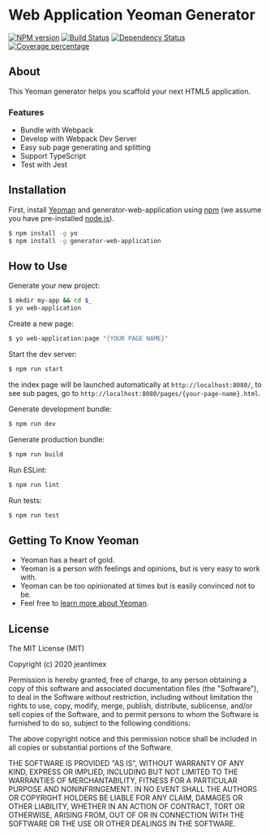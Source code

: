 # Web Application Yeoman Generator

[![NPM version][npm-image]][npm-url] [![Build Status][travis-image]][travis-url] [![Dependency Status][daviddm-image]][daviddm-url] [![Coverage percentage][coveralls-image]][coveralls-url]

## About

This Yeoman generator helps you scaffold your next HTML5 application.

### Features

- Bundle with Webpack
- Develop with Webpack Dev Server
- Easy sub page generating and splitting
- Support TypeScript
- Test with Jest

## Installation

First, install [Yeoman](http://yeoman.io) and generator-web-application using [npm](https://www.npmjs.com/) (we assume you have pre-installed [node.js](https://nodejs.org/)).

```bash
$ npm install -g yo
$ npm install -g generator-web-application
```

## How to Use

Generate your new project:

```bash
$ mkdir my-app && cd $_
$ yo web-application
```

Create a new page:

```bash
$ yo web-application:page "{YOUR PAGE NAME}"
```

Start the dev server:

```bash
$ npm run start
```

the index page will be launched automatically at `http://localhost:8080/`, to see sub pages, go to `http://localhost:8080/pages/{your-page-name}.html`.

Generate development bundle:

```bash
$ npm run dev
```

Generate production bundle:

```bash
$ npm run build
```

Run ESLint:

```bash
$ npm run lint
```

Run tests:

```bash
$ npm run test
```

## Getting To Know Yeoman

- Yeoman has a heart of gold.
- Yeoman is a person with feelings and opinions, but is very easy to work with.
- Yeoman can be too opinionated at times but is easily convinced not to be.
- Feel free to [learn more about Yeoman](http://yeoman.io/).

## License

The MIT License (MIT)

Copyright (c) 2020 jeantimex

Permission is hereby granted, free of charge, to any person obtaining a copy
of this software and associated documentation files (the "Software"), to deal
in the Software without restriction, including without limitation the rights
to use, copy, modify, merge, publish, distribute, sublicense, and/or sell
copies of the Software, and to permit persons to whom the Software is
furnished to do so, subject to the following conditions:

The above copyright notice and this permission notice shall be included in
all copies or substantial portions of the Software.

THE SOFTWARE IS PROVIDED "AS IS", WITHOUT WARRANTY OF ANY KIND, EXPRESS OR
IMPLIED, INCLUDING BUT NOT LIMITED TO THE WARRANTIES OF MERCHANTABILITY,
FITNESS FOR A PARTICULAR PURPOSE AND NONINFRINGEMENT. IN NO EVENT SHALL THE
AUTHORS OR COPYRIGHT HOLDERS BE LIABLE FOR ANY CLAIM, DAMAGES OR OTHER
LIABILITY, WHETHER IN AN ACTION OF CONTRACT, TORT OR OTHERWISE, ARISING FROM,
OUT OF OR IN CONNECTION WITH THE SOFTWARE OR THE USE OR OTHER DEALINGS IN
THE SOFTWARE.

[npm-image]: https://badge.fury.io/js/generator-web-application.svg
[npm-url]: https://npmjs.org/package/generator-web-application
[travis-image]: https://travis-ci.org/jeantimex/generator-web-application.svg?branch=master
[travis-url]: https://travis-ci.org/jeantimex/generator-web-application
[daviddm-image]: https://david-dm.org/jeantimex/generator-web-application.svg?theme=shields.io
[daviddm-url]: https://david-dm.org/jeantimex/generator-web-application
[coveralls-image]: https://coveralls.io/repos/jeantimex/generator-web-application/badge.svg
[coveralls-url]: https://coveralls.io/r/jeantimex/generator-web-application
